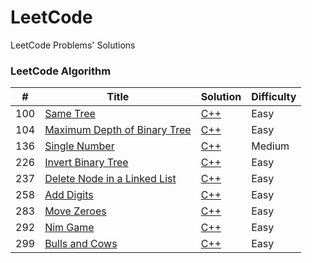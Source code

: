 # LeetCode

LeetCode Problems' Solutions

### LeetCode Algorithm

| #   | Title                                                                                       | Solution                                                                      | Difficulty |
|-----|---------------------------------------------------------------------------------------------|-------------------------------------------------------------------------------|------------|
| 100 | [Same Tree](https://leetcode.com/problems/same-tree/)                                       | [C++](./algorithms/cpp/sameTree/sameTree.cpp)                                 | Easy       |
| 104 | [Maximum Depth of Binary Tree](https://leetcode.com/problems/maximum-depth-of-binary-tree/) | [C++](./algorithms/cpp/maximumDepthOfBinaryTree/maximumDepthOfBinaryTree.cpp) | Easy       |
| 136 | [Single Number](https://leetcode.com/problems/single-number/)                               | [C++](./algorithms/cpp/singleNumber/singleNumber.cpp)                         | Medium     |
| 226 | [Invert Binary Tree](https://leetcode.com/problems/invert-binary-tree/)                     | [C++](./algorithms/cpp/invertBinaryTree/invertBinaryTree.cpp)                 | Easy       |
| 237 | [Delete Node in a Linked List](https://leetcode.com/problems/delete-node-in-a-linked-list/) | [C++](./algorithms/cpp/deleteNodeInALinkedList/deleteNodeInALinkedList.cpp)   | Easy       |
| 258 | [Add Digits](https://leetcode.com/problems/add-digits/)                                     | [C++](./algorithms/cpp/addDigits/addDigits.cpp)                               | Easy       |
| 283 | [Move Zeroes](https://leetcode.com/problems/move-zeroes/)                                   | [C++](./algorithms/cpp/moveZeroes/moveZeroes.cpp)                             | Easy       |
| 292 | [Nim Game](https://leetcode.com/problems/nim-game/)                                         | [C++](./algorithms/cpp/nimGame/nimGame.cpp)                                   | Easy       |
| 299 | [Bulls and Cows](https://leetcode.com/problems/bulls-and-cows/)                             | [C++](./algorithms/cpp/bullsAndCows/bullsAndCows.cpp)                         | Easy       |
